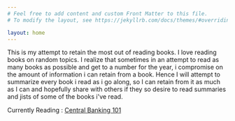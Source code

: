 ```yaml
---
# Feel free to add content and custom Front Matter to this file.
# To modify the layout, see https://jekyllrb.com/docs/themes/#overriding-theme-defaults

layout: home
---
```



This is my attempt to retain the most out of reading books. I love reading books on random topics. I realize that sometimes in an attempt to read as many books as possible and get to a number for the year, i compromise on the amount of information i can retain from a book. Hence I will attempt to summarize every book i read as i go along, so I can retain from it as much as I can and hopefully share with others if they so desire to read summaries and jists of some of the books i've read. 

Currently Reading : [Central Banking 101](https://www.goodreads.com/en/book/show/56863052)

